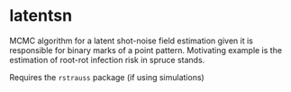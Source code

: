 # latentsn
MCMC algorithm for a latent shot-noise field estimation given it is responsible for binary marks of a point pattern. Motivating example is the estimation of root-rot infection risk in spruce stands.


Requires the `rstrauss` package (if using simulations)